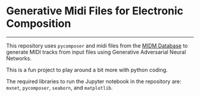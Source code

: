 # Generative Midi Files for Electronic Composition

---

This repository uses `pycomposer` and midi files from the [MIDM Database](http://midm-database.co.uk/) to generate MIDI tracks from input files using Generative Adversarial Neural Networks.

This is a fun project to play around a bit more with python coding.

The required libraries to run the Jupyter notebook in the repository are: `mxnet`, `pycomposer`, `seaborn`, and `matplotlib`.
